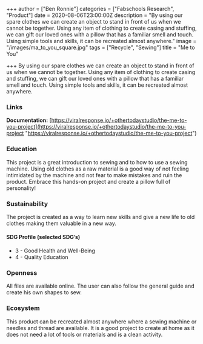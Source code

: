 +++
author = ["Ben Ronnie"]
categories = ["Fabschools Research", "Product"]
date = 2020-08-06T23:00:00Z
description = "By using our spare clothes we can create an object to stand in front of us when we cannot be together. Using any item of clothing to create casing and stuffing, we can gift our loved ones with a pillow that has a familiar smell and touch. Using simple tools and skills, it can be recreated almost anywhere."
image = "/images/ma_to_you_square.jpg"
tags = ["Recycle", "Sewing"]
title = "Me to You"

+++
By using our spare clothes we can create an object to stand in front of us when we cannot be together. Using any item of clothing to create casing and stuffing, we can gift our loved ones with a pillow that has a familiar smell and touch. Using simple tools and skills, it can be recreated almost anywhere.

### Links

**Documentation:** [https://viralresponse.io/+othertodaystudio/the-me-to-you-project](https://viralresponse.io/+othertodaystudio/the-me-to-you-project "https://viralresponse.io/+othertodaystudio/the-me-to-you-project")

### Education

This project is a great introduction to sewing and to how to use a sewing machine. Using old clothes as a raw material is a good way of not feeling intimidated by the machine and not fear to make mistakes and ruin the product. Embrace this hands-on project and create a pillow full of personality!

### Sustainability

The project is created as a way to learn new skills and give a new life to old clothes making them valuable in a new way.

#### SDG Profile (selected SDG’s)

* 3 - Good Health and Well-Being
* 4 - Quality Education

### Openness

All files are available online. The user can also follow the general guide and create his own shapes to sew.

### Ecosystem

This product can be recreated almost anywhere where a sewing machine or needles and thread are available. It is a good project to create at home as it does not need a lot of tools or materials and is a clean activity.